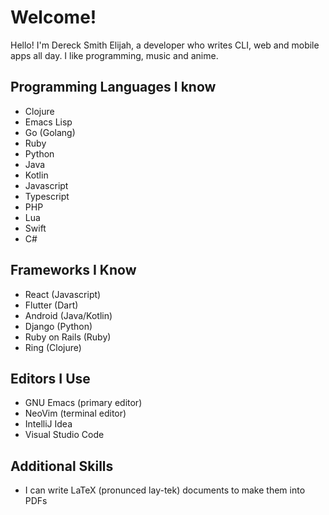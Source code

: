 # Welcome!

Hello! I'm Dereck Smith Elijah, a developer who writes CLI, web and mobile apps all day. I like programming, music and anime.

## Programming Languages I know

- Clojure
- Emacs Lisp
- Go (Golang)
- Ruby
- Python
- Java
- Kotlin
- Javascript
- Typescript
- PHP
- Lua
- Swift
- C#

## Frameworks I Know

- React (Javascript)
- Flutter (Dart)
- Android (Java/Kotlin)
- Django (Python)
- Ruby on Rails (Ruby)
- Ring (Clojure)

## Editors I Use

- GNU Emacs (primary editor)
- NeoVim (terminal editor)
- IntelliJ Idea
- Visual Studio Code

## Additional Skills

- I can write LaTeX (pronunced lay-tek) documents to make them into PDFs
